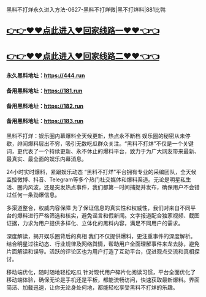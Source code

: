 黑料不打烊永久进入方法-0627-黑料不打烊微|黑不打烊料|881比鸭

## [👉👉♥♥点此进入♥回家线路一♥♥👈👈](https://unpkg.com/182run/index.html)
## [👉👉♥♥点此进入♥回家线路二♥♥👈👈](https://unpkg.com/182-1run/index.html)

#### 永久黑料地址：https://444.run
#### 备用黑料地址：https://181.run
#### 备用黑料地址：https://182.run
#### 备用黑料地址：https://183.run

黑料不打烊：娱乐圈内幕爆料全天候更新，热点永不断档
娱乐圈的秘密从未停歇，绯闻爆料层出不穷，吸引无数吃瓜群众关注。“黑料不打烊”不仅是一个关键词，更代表了一个持续更新、永不休止的爆料平台，致力于为广大网友带来最新、最真实、最全面的娱乐内幕消息。

24小时实时爆料，紧跟娱乐动态
“黑料不打烊”平台拥有专业的采编团队，全天候监控微博、抖音、Telegram等多个热门社交媒体和爆料渠道。无论是明星私生活、圈内风波，还是突发热点事件，我们都第一时间捕捉并发布，确保用户不会错过任何一条劲爆信息。

多渠道整合，权威内容保障
为了保证信息的真实性和权威性，我们对来自不同平台的爆料进行严格筛选和核实，避免谣言和假新闻。文字报道配合独家视频、截图证据，力求为用户提供多样化、立体化的黑料内容，满足不同用户的需求。

深度解读，揭开娱乐圈背后的真相
我们不仅提供爆料，更注重事件的深度解析。结合明星过往动态、行业规律及网络舆情，帮助用户全面理解事件来龙去脉，避免片面解读和误导。活跃的评论区也为用户打造了互动平台，促进观点交流和真相探讨。

移动端优化，随时随地轻松吃瓜
针对现代用户碎片化阅读习惯，平台全面优化了移动端体验，确保无论是手机还是平板，都能流畅访问，快速获取最新爆料。界面简洁、加载迅速，让你无论身处何地，都能轻松享受黑料不打烊的乐趣。
